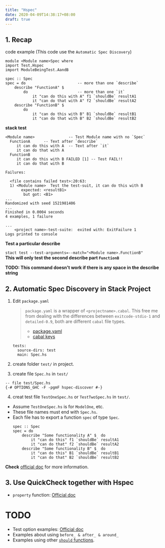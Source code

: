 ```yaml
---
title: "Hspec"
date: 2020-04-09T14:38:17+08:00
draft: true
---
```


## 1. Recap 
code example (This code use the `Automatic Spec Discovery`)
```
module <Module name>Spec where 
import Test.Hspec
import ModuleBeingTest.AandB

spec :: Spec 
spec = do                       -- more than one `describe`
    describe "FunctionA" $ 
        do                      -- more than one `it` 
            it "can do this with A" f1 `shouldBe` resultA1
            it "can do that with A" f2 `shouldBe` resultA2
    describe "FunctionB" $ 
        do  
            it "can do this with B" B1 `shouldBe` resultB1
            it "can do that with B" B2 `shouldBe` resultB2
```

**stack test**
 
```
<Module name>               -- Test Module name with no `Spec`
  FunctionA      -- Text after `describe`
     it can do this with A  -- Text after `it`
     it can do that with A
  FunctionB
     it can do this with B FAILED [1] -- Test FAIL!!
     it can do that with B

Failures:

  <file contains failed test>:20:63: 
  1) <Module name>  Test the test-suit, it can do this with B
       expected: <resultB1>
        but got: <B1>
...
Randomized with seed 1521981406
...
Finished in 0.0004 seconds
4 examples, 1 failure

...
    <project name>-test-suite:  exited with: ExitFailure 1
Logs printed to console
```
**Test a particular describe**

`stact test --test-arguments=--match="<Module name>.FunctionB"`  
**This will only test the second describe part `FunctionB`**

**TODO: This command doesn't work if there is any space in the describe string**



## 2. Automatic Spec Discovery in Stack Project

1. Edit `package.yaml`
    > `package.yaml` is a wrapper of `<projectname>.cabal`. This free me from dealing with the differences between `exitcode-stdio-1` and `detailed-0.9`, both are different `cabal` file types.
    > - [package.yaml](https://github.com/sol/hpack#readme)
    > - [cabal keys](https://www.haskell.org/cabal/users-guide/developing-packages.html)   

    ```
    tests: 
      source-dirs: test
      main: Spec.hs
    ```
2. create folder `test/` in project.
3. create file `Spec.hs` in `test/`
```
-- file test/Spec.hs
{-# OPTIONS_GHC -F -pgmF hspec-discover #-}
```
4. creat test file `TestOneSpec.hs` or `TestTwoSpec.hs` in `test/`.
  - Assume `TestOneSpec.hs` is for `ModelOne`, etc.
  - These file names must end with `Spec.hs`.
  - Each file has to export a function `spec` of type `Spec`.
    ```
    spec :: Spec 
    spec = do 
        describe "Some functionality A" $  do
            it "can do this" f1 `shouldBe` resultA1
            it "can do that" f2 `shouldBe` resultA2
        describe "Some functionality B" $  do
            it "can do this" B1 `shouldBe` resultB1
            it "can do that" B2 `shouldBe` resultB2
    ```
**Check** [official doc](https://hspec.github.io/hspec-discover.html) for more information. 

## 3. Use QuickCheck together with Hspec

- `property` function: [Official doc](https://hspec.github.io/quickcheck.html)

# TODO
- Test option examples: [Official doc](https://hspec.github.io/options.html)
- Examples about using `before_ & after_ & around_ `
- Examples using other [`should` functions](https://hspec.github.io/expectations.html).